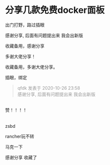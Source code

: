 # 分享几款免费docker面板


出门打野，路过插眼

感谢分享, 后面有问题提出来 我会出新版

收藏备用，感谢分享<img src="static/image/smiley/default/lol.gif" smilieid="12" border="0" alt="" />

多谢大佬分享！

收藏备用，多谢大佬分享。

插眼，绑定<img src="static/image/smiley/default/lol.gif" smilieid="12" border="0" alt="" />

<div class="quote"><blockquote><font color="#999999">qfdk 发表于 2020-10-26 23:58</font><br />
<font color="#999999">感谢分享, 后面有问题提出来 我会出新版</font></blockquote></div><br />
赞！！！！<br />
<br />
<br />
zsbd

rancher玩不转

马克一下

感谢分享 收藏了
